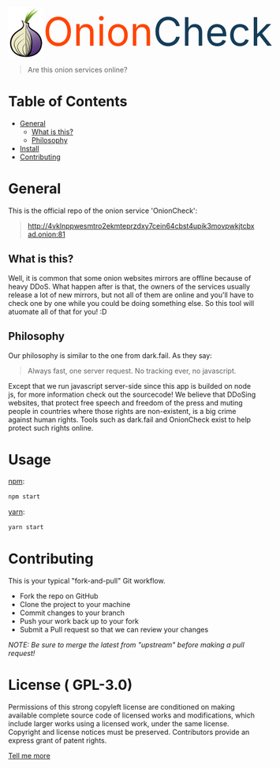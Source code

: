 <div style="display:flex;"><img style="width: 5rem;height: 6.5rem" src="public/img/onion.png" /><span style="color: #ff4500;font-size:5rem;">Onion</span><span style="color: #143d59;font-size:5rem;">Check</span></div>

> Are this onion services online?

# Table of Contents

- [General](#general)
    - [What is this?](#general)
    - [Philosophy](#philosophy)
- [Install](#usage)
- [Contributing](#contributing)

# General
This is the official repo of the onion service 'OnionCheck': 

> http://4vklnppwesmtro2ekmteprzdxy7cein64cbst4upik3movpwkjtcbxad.onion:81


## What is this?

Well, it is common that some onion websites mirrors are offline because of heavy DDoS. What happen after is that, the owners of the services usually release a lot of new mirrors, but not all of them are online and you'll have to check one by one while you could be doing something else. So this tool will atuomate all of that for you! :D

## Philosophy

Our philosophy is similar to the one from dark.fail. As they say:

>Always fast, one server request. No tracking ever, no javascript.

Except that we run javascript server-side since this app is builded on node js, for more information check out the sourcecode! We believe that DDoSing websites, that protect free speech and freedom of the press and muting people in countries where those rights are non-existent, is a big crime against human rights. Tools such as dark.fail and OnionCheck exist to help protect such rights online.

# Usage

[npm][]:

```sh
npm start
```

[yarn][]:

```sh
yarn start
```

# Contributing

This is your typical "fork-and-pull" Git workflow.

- Fork the repo on GitHub
- Clone the project to your machine
- Commit changes to your branch
- Push your work back up to your fork
- Submit a Pull request so that we can review your changes

_NOTE: Be sure to merge the latest from "upstream" before making a pull request!_

# License ( GPL-3.0)

Permissions of this strong copyleft license are conditioned on making available complete source code of licensed works and modifications, which include larger works using a licensed work, under the same license. Copyright and license notices must be preserved. Contributors provide an express grant of patent rights.

[Tell me more](https://www.gnu.org/licenses/gpl-3.0.html)

##

[npm]: https://www.npmjs.com/
[yarn]: https://yarnpkg.com/
